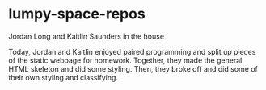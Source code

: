 # lumpy-space-repos
Jordan Long and Kaitlin Saunders in the house


Today, Jordan and Kaitlin enjoyed paired programming and split up pieces of the static webpage for homework. Together, they made the general HTML skeleton and did some styling. Then, they broke off and did some of their own styling and classifying. 
